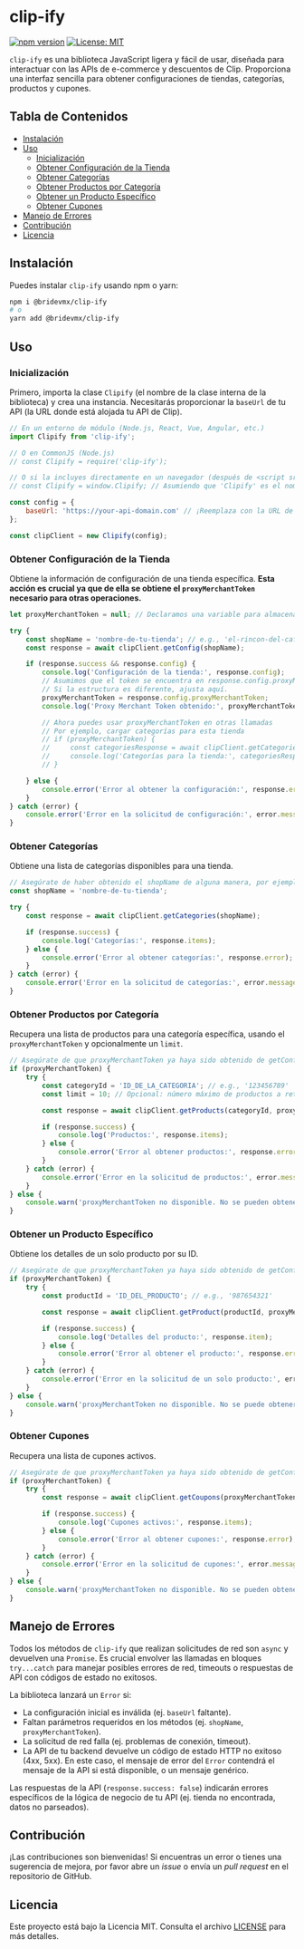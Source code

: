 # clip-ify

[![npm version](https://badge.fury.io/js/clip-ify.svg)](https://www.npmjs.com/package/clip-ify)
[![License: MIT](https://img.shields.io/badge/License-MIT-yellow.svg)](https://opensource.org/licenses/MIT)

`clip-ify` es una biblioteca JavaScript ligera y fácil de usar, diseñada para interactuar con las APIs de e-commerce y descuentos de Clip. Proporciona una interfaz sencilla para obtener configuraciones de tiendas, categorías, productos y cupones.

## Tabla de Contenidos

*   [Instalación](#instalación)
*   [Uso](#uso)
    *   [Inicialización](#inicialización)
    *   [Obtener Configuración de la Tienda](#obtener-configuración-de-la-tienda)
    *   [Obtener Categorías](#obtener-categorías)
    *   [Obtener Productos por Categoría](#obtener-productos-por-categoría)
    *   [Obtener un Producto Específico](#obtener-un-producto-específico)
    *   [Obtener Cupones](#obtener-cupones)
*   [Manejo de Errores](#manejo-de-errores)
*   [Contribución](#contribución)
*   [Licencia](#licencia)

## Instalación

Puedes instalar `clip-ify` usando npm o yarn:

```bash
npm i @bridevmx/clip-ify
# o
yarn add @bridevmx/clip-ify
```

## Uso

### Inicialización

Primero, importa la clase `Clipify` (el nombre de la clase interna de la biblioteca) y crea una instancia. Necesitarás proporcionar la `baseUrl` de tu API (la URL donde está alojada tu API de Clip).

```javascript
// En un entorno de módulo (Node.js, React, Vue, Angular, etc.)
import Clipify from 'clip-ify';

// O en CommonJS (Node.js)
// const Clipify = require('clip-ify');

// O si la incluyes directamente en un navegador (después de <script src="path/to/clip-ify.min.js"></script>)
// const Clipify = window.Clipify; // Asumiendo que 'Clipify' es el nombre global expuesto

const config = {
    baseUrl: 'https://your-api-domain.com' // ¡Reemplaza con la URL de tu API! (Opcional)
};

const clipClient = new Clipify(config);
```

### Obtener Configuración de la Tienda

Obtiene la información de configuración de una tienda específica. **Esta acción es crucial ya que de ella se obtiene el `proxyMerchantToken` necesario para otras operaciones.**

```javascript
let proxyMerchantToken = null; // Declaramos una variable para almacenar el token

try {
    const shopName = 'nombre-de-tu-tienda'; // e.g., 'el-rincon-del-cafe'
    const response = await clipClient.getConfig(shopName);

    if (response.success && response.config) {
        console.log('Configuración de la tienda:', response.config);
        // Asumimos que el token se encuentra en response.config.proxyMerchantToken
        // Si la estructura es diferente, ajusta aquí.
        proxyMerchantToken = response.config.proxyMerchantToken;
        console.log('Proxy Merchant Token obtenido:', proxyMerchantToken);

        // Ahora puedes usar proxyMerchantToken en otras llamadas
        // Por ejemplo, cargar categorías para esta tienda
        // if (proxyMerchantToken) {
        //     const categoriesResponse = await clipClient.getCategories(shopName);
        //     console.log('Categorías para la tienda:', categoriesResponse.items);
        // }

    } else {
        console.error('Error al obtener la configuración:', response.error);
    }
} catch (error) {
    console.error('Error en la solicitud de configuración:', error.message);
}
```

### Obtener Categorías

Obtiene una lista de categorías disponibles para una tienda.

```javascript
// Asegúrate de haber obtenido el shopName de alguna manera, por ejemplo, de la URL o configuración.
const shopName = 'nombre-de-tu-tienda';

try {
    const response = await clipClient.getCategories(shopName);

    if (response.success) {
        console.log('Categorías:', response.items);
    } else {
        console.error('Error al obtener categorías:', response.error);
    }
} catch (error) {
    console.error('Error en la solicitud de categorías:', error.message);
}
```

### Obtener Productos por Categoría

Recupera una lista de productos para una categoría específica, usando el `proxyMerchantToken` y opcionalmente un `limit`.

```javascript
// Asegúrate de que proxyMerchantToken ya haya sido obtenido de getConfig()
if (proxyMerchantToken) {
    try {
        const categoryId = 'ID_DE_LA_CATEGORIA'; // e.g., '123456789'
        const limit = 10; // Opcional: número máximo de productos a retornar

        const response = await clipClient.getProducts(categoryId, proxyMerchantToken, limit);

        if (response.success) {
            console.log('Productos:', response.items);
        } else {
            console.error('Error al obtener productos:', response.error);
        }
    } catch (error) {
        console.error('Error en la solicitud de productos:', error.message);
    }
} else {
    console.warn('proxyMerchantToken no disponible. No se pueden obtener productos.');
}
```

### Obtener un Producto Específico

Obtiene los detalles de un solo producto por su ID.

```javascript
// Asegúrate de que proxyMerchantToken ya haya sido obtenido de getConfig()
if (proxyMerchantToken) {
    try {
        const productId = 'ID_DEL_PRODUCTO'; // e.g., '987654321'

        const response = await clipClient.getProduct(productId, proxyMerchantToken);

        if (response.success) {
            console.log('Detalles del producto:', response.item);
        } else {
            console.error('Error al obtener el producto:', response.error);
        }
    } catch (error) {
        console.error('Error en la solicitud de un solo producto:', error.message);
    }
} else {
    console.warn('proxyMerchantToken no disponible. No se puede obtener el producto.');
}
```

### Obtener Cupones

Recupera una lista de cupones activos.

```javascript
// Asegúrate de que proxyMerchantToken ya haya sido obtenido de getConfig()
if (proxyMerchantToken) {
    try {
        const response = await clipClient.getCoupons(proxyMerchantToken);

        if (response.success) {
            console.log('Cupones activos:', response.items);
        } else {
            console.error('Error al obtener cupones:', response.error);
        }
    } catch (error) {
        console.error('Error en la solicitud de cupones:', error.message);
    }
} else {
    console.warn('proxyMerchantToken no disponible. No se pueden obtener cupones.');
}
```

## Manejo de Errores

Todos los métodos de `clip-ify` que realizan solicitudes de red son `async` y devuelven una `Promise`. Es crucial envolver las llamadas en bloques `try...catch` para manejar posibles errores de red, timeouts o respuestas de API con códigos de estado no exitosos.

La biblioteca lanzará un `Error` si:
*   La configuración inicial es inválida (ej. `baseUrl` faltante).
*   Faltan parámetros requeridos en los métodos (ej. `shopName`, `proxyMerchantToken`).
*   La solicitud de red falla (ej. problemas de conexión, timeout).
*   La API de tu backend devuelve un código de estado HTTP no exitoso (4xx, 5xx). En este caso, el mensaje de error del `Error` contendrá el mensaje de la API si está disponible, o un mensaje genérico.

Las respuestas de la API (`response.success: false`) indicarán errores específicos de la lógica de negocio de tu API (ej. tienda no encontrada, datos no parseados).

## Contribución

¡Las contribuciones son bienvenidas! Si encuentras un error o tienes una sugerencia de mejora, por favor abre un *issue* o envía un *pull request* en el repositorio de GitHub.

## Licencia

Este proyecto está bajo la Licencia MIT. Consulta el archivo [LICENSE](LICENSE) para más detalles.